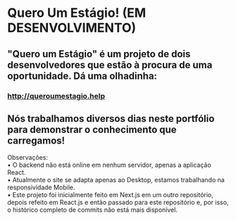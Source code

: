 # Quero Um Estágio! (EM DESENVOLVIMENTO)
## "Quero um Estágio" é um projeto de dois desenvolvedores que estão à procura de uma oportunidade. Dá uma olhadinha:
### http://queroumestagio.help
## Nós trabalhamos diversos dias neste portfólio para demonstrar o conhecimento que carregamos!

Observações: <br>
• O backend não está online em nenhum servidor, apenas a aplicação React. <br>
• Atualmente o site se adapta apenas ao Desktop, estamos trabalhando na responsividade Mobile. <br>
• Este projeto foi inicialmente feito em Next.js em um outro repositório, depois refeito em React.js e então passado para este repositório e, por isso, o histórico completo de commits não está mais disponível.
